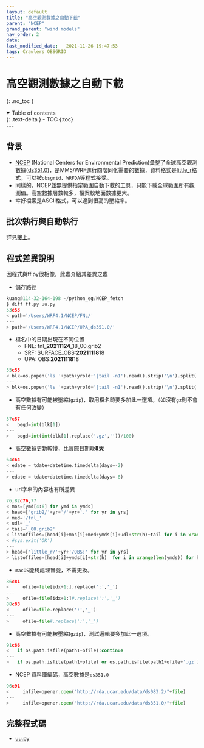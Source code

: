 ```yaml
---
layout: default
title: "高空觀測數據之自動下載"
parent: "NCEP"
grand_parent: "wind models"
nav_order: 2
date:               
last_modified_date:   2021-11-26 19:47:53
tags: Crawlers OBSGRID
---
```


# 高空觀測數據之自動下載 

{: .no_toc }

<details open markdown="block">
  <summary>
    Table of contents
  </summary>
  {: .text-delta }
- TOC
{:toc}
</details>
---

## 背景
- [NCEP](https://www.weather.gov/ncep/) (National Centers for Environmental Prediction)彙整了全球高空觀測數據([ds351.0](https://rda.ucar.edu/datasets/ds351.0/#!description))，是MM5/WRF進行四階同化需要的數據，資料格式是[little_r](https://www2.mmm.ucar.edu/wrf/users/wrfda/OnlineTutorial/Help/littler.html)格式，可以被`obsgrid`、`WRFDA`等程式接受。
- 同樣的，NCEP並無提供指定範圍自動下載的工具，只能下載全球範圍所有觀測值。高空數據層數較多，檔案較地面數據更大。
- 幸好檔案是ASCII格式，可以達到很高的壓縮率。

## 批次執行與自動執行
詳見[樓上](https://sinotec2.github.io/Focus-on-Air-Quality/wind_models/NCEP/)。

## 程式差異說明
因程式與ff.py很相像，此處介紹其差異之處
- 儲存路徑

```python
kuang@114-32-164-198 ~/python_eg/NCEP_fetch
$ diff ff.py uu.py
53c53
< path='/Users/WRF4.1/NCEP/FNL/'
---
> path='/Users/WRF4.1/NCEP/UPA_ds351.0/'
```

- 檔名中的日期出現在不同位置
  - FNL: fnl_**20211124**_18_00.grib2
  - SRF: SURFACE_OBS:**20211118**18
  - UPA: OBS:**20211118**18

```python
55c55
< blk=os.popen('ls '+path+yrold+'|tail -n1').read().strip('\n').split('_')
---
> blk=os.popen('ls '+path+yrold+'|tail -n1').read().strip('\n').split('_')[-1].split(':')
```

- 高空數據有可能被壓縮(`gzip`)，取用檔名時要多加此一選項。（如沒有`gz`則不會有任何改變）

```python
57c57
<   begd=int(blk[1])
---
>   begd=int(int(blk[1].replace('.gz',''))/100)
```

- 高空數據更新較慢，比實際日期晚**8天**

```python
64c64
< edate = tdate+datetime.timedelta(days=-2)
---
> edate = tdate+datetime.timedelta(days=-8)
```

- url字串的內容也有所差異

```python
76,82c76,77
< mos=[ymd[4:6] for ymd in ymds]
< head=['grib2/'+yr+'/'+yr+'.' for yr in yrs]
< med='/fnl_'
< udl='_'
< tail='_00.grib2'
< listoffiles=[head[i]+mos[i]+med+ymds[i]+udl+str(h)+tail for i in xrange(len(ymds)) for h in ['00','06','12','18']]
< #sys.exit('OK')
---
> head=['little_r/'+yr+'/OBS:' for yr in yrs]
> listoffiles=[head[i]+ymds[i]+str(h)  for i in xrange(len(ymds)) for h in ['00','06','12','18']]
```

- `macOS`能夠處理冒號，不需更換。

```python
86c81
<     ofile=file[idx+1:].replace(':','_')
---
>     ofile=file[idx+1:]#.replace(':','_')
88c83
<     ofile=file.replace(':','_')
---
>     ofile=file#.replace(':','_')
```

- 高空數據有可能被壓縮(`gzip`)，測試邏輯要多加此一選項。

```python
91c86
<   if os.path.isfile(path1+ofile):continue
---
>   if os.path.isfile(path1+ofile) or os.path.isfile(path1+ofile+'.gz') :continue
```

- NCEP 資料庫編碼，高空數據是`ds351.0`

```python
96c91
<     infile=opener.open("http://rda.ucar.edu/data/ds083.2/"+file)
---
>     infile=opener.open("http://rda.ucar.edu/data/ds351.0/"+file)
```

## 完整程式碼
- [uu.py](https://raw.githubusercontent.com/sinotec2/python_eg/master/NCEP_fetch/uu.py)
